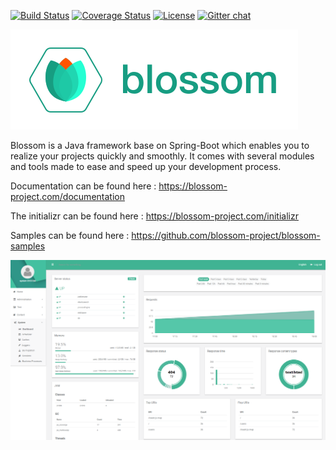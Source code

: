[![Build Status](https://travis-ci.org/blossom-project/blossom.png)](https://travis-ci.org/blossom-project/blossom) [![Coverage Status](https://coveralls.io/repos/github/blossom-project/blossom/badge.svg?branch=master)](https://coveralls.io/github/blossom-project/blossom?branch=master) [![License](https://img.shields.io/badge/License-Apache%202.0-blue.svg)](https://opensource.org/licenses/Apache-2.0) [![Gitter chat](https://badges.gitter.im/blossom-project.png)](https://gitter.im/blossom-project)


![Screenshot](docs/blossom-small.png)

Blossom is a Java framework base on Spring-Boot which enables you to realize your projects quickly and smoothly. It comes with several modules and tools made to ease and speed up your development process.

Documentation can be found here : https://blossom-project.com/documentation

The initializr can be found here : https://blossom-project.com/initializr

Samples can be found here : https://github.com/blossom-project/blossom-samples


![Screenshot](docs/blossom.png)
